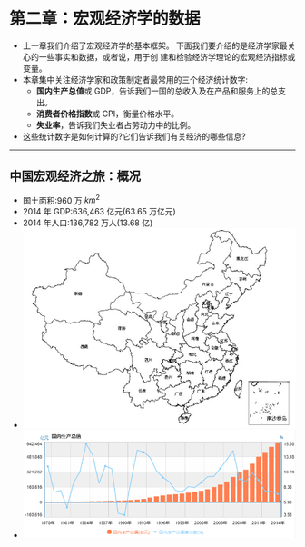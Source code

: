 #  第二章：宏观经济学的数据

- 上一章我们介绍了宏观经济学的基本框架。 下面我们要介绍的是经济学家最关心的一些事实和数据，或者说，用于创 建和检验经济学理论的宏观经济指标或变量。 
- 本章集中关注经济学家和政策制定者最常用的三个经济统计数字: 
  - **国内生产总值**或 GDP，告诉我们一国的总收入及在产品和服务上的总支出。 
  - **消费者价格指数**或 CPI，衡量价格水平。 
  - **失业率**，告诉我们失业者占劳动力中的比例。 
- 这些统计数字是如何计算的?它们告诉我们有关经济的哪些信息?

------------------------------------------------------------------------

## 中国宏观经济之旅：概况

- 国土面积:960 万 $km^2$
- 2014 年 GDP:636,463 亿元(63.65 万亿元)
- 2014 年人口:136,782 万人(13.68 亿)
- ![0106](figures/0106.jpg)
- ![0107](figures/0107.png)